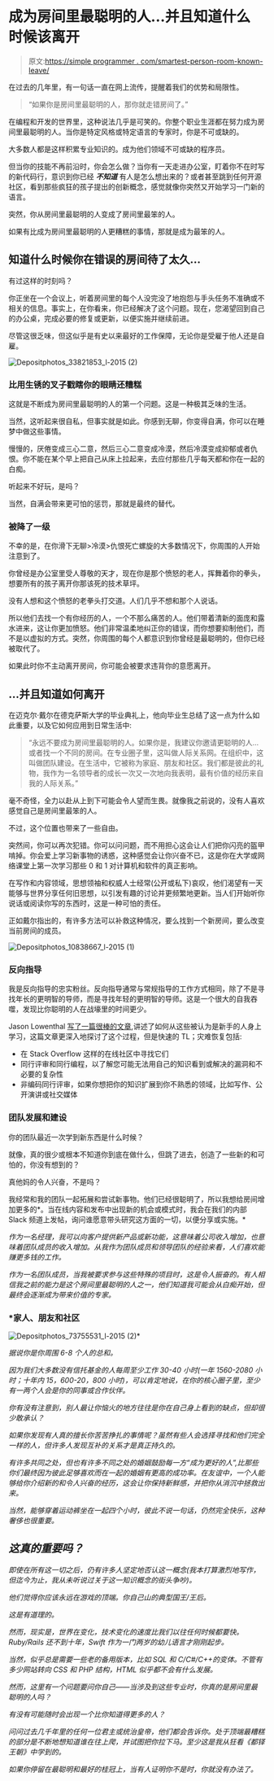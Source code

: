 # 成为房间里最聪明的人…并且知道什么时候该离开

> 原文:[https://simple programmer . com/smartest-person-room-known-leave/](https://simpleprogrammer.com/smartest-person-room-knowing-leave/)

在过去的几年里，有一句话一直在网上流传，提醒着我们的优势和局限性。

> “如果你是房间里最聪明的人，那你就走错房间了。”

在编程和开发的世界里，这种说法几乎是可笑的。你整个职业生涯都在努力成为房间里最聪明的人。当你是特定风格或特定语言的专家时，你是不可或缺的。

大多数人都是这样积累专业知识的。成为他们领域不可或缺的程序员。

但当你的技能不再前沿时，你会怎么做？当你有一天走进办公室，盯着你不在时写的新代码行，意识到你已经 ***不知道*** 有人是怎么想出来的？或者甚至跳到任何开源社区，看到那些疯狂的孩子提出的创新概念，感觉就像你突然又开始学习一门新的语言。

突然，你从房间里最聪明的人变成了房间里最笨的人。

如果有比成为房间里最聪明的人更糟糕的事情，那就是成为最笨的人。

## 知道什么时候你在错误的房间待了太久…

有过这样的时刻吗？

你正坐在一个会议上，听着房间里的每个人没完没了地抱怨与手头任务不准确或不相关的信息。事实上，在你看来，你已经解决了这个问题。现在，您渴望回到自己的办公桌，完成必要的修复或更新，以便实施并继续前进。

尽管这很乏味，但这似乎是有史以来最好的工作保障，无论你是受雇于他人还是自雇。

![Depositphotos_33821853_l-2015 (2)](img/aaf611f5e3811dac774e94d60033e241.png)

### 比用生锈的叉子戳瞎你的眼睛还糟糕

这就是不断成为房间里最聪明的人的第一个问题。这是一种极其乏味的生活。

当然，这听起来很自私，但事实就是如此。你感到无聊，你变得自满，你可以在睡梦中做这些事情。

慢慢的，厌倦变成三心二意，然后三心二意变成冷漠，然后冷漠变成抑郁或者仇恨。你不能在某个早上把自己从床上拉起来，去应付那些几乎每天都和你在一起的白痴。

听起来不好玩，是吗？

当然，自满会带来更可怕的惩罚，那就是最终的替代。

### 被降了一级

不幸的是，在你滑下无聊>冷漠>仇恨死亡螺旋的大多数情况下，你周围的人开始注意到了。

你曾经是办公室里受人尊敬的天才，现在你是那个愤怒的老人，挥舞着你的拳头，想要所有的孩子离开你那该死的技术草坪。

没有人想和这个愤怒的老拳头打交道。人们几乎不想和那个人说话。

所以他们去找一个有你经历的人，一个不那么痛苦的人。他们带着清新的面庞和露水进来，这让你更加愤怒。他们非常温柔地纠正你的错误，而你想要抑制他们，而不是以虚拟的方式。突然，你周围的每个人都意识到你曾经是最聪明的，但你已经被取代了。

如果此时你不主动离开房间，你可能会被要求违背你的意愿离开。

## …并且知道如何离开

在迈克尔·戴尔在德克萨斯大学的毕业典礼上，他向毕业生总结了这一点为什么如此重要，以及它如何应用到日常生活中:

> “永远不要成为房间里最聪明的人。如果你是，我建议你邀请更聪明的人…或者找一个不同的房间。在专业圈子里，这叫做人际关系网。在组织中，这叫做团队建设。在生活中，它被称为家庭、朋友和社区。我们都是彼此的礼物，我作为一名领导者的成长一次又一次地向我表明，最有价值的经历来自我的人际关系。”

毫不奇怪，全力以赴从上到下可能会令人望而生畏。就像我之前说的，没有人喜欢感觉自己是房间里最笨的人。

不过，这个位置也带来了一些自由。

突然间，你可以再次犯错。你可以问问题，而不用担心这会让人们把你闪亮的盔甲啃掉。你会爱上学习新事物的诱惑，这种感觉会让你兴奋不已，这是你在大学或网络课堂上第一次学习那些 0 和 1 对计算机和软件的真正影响。

在写作和内容领域，思想领袖和权威人士经常(公开或私下)哀叹，他们渴望有一天能够与世界分享任何旧思想，以引发有趣的讨论并更频繁地更新。当人们开始听你说话或阅读你写的东西时，这是一种可怕的责任。

正如戴尔指出的，有许多方法可以补救这种情况，要么找到一个新房间，要么改变当前房间的成员。

![Depositphotos_10838667_l-2015 (1)](img/458ebecd9451c8dca6ec60218869579e.png)

### 反向指导

我是反向指导的忠实粉丝。反向指导通常与常规指导的工作方式相同，除了不是寻找年长的更明智的导师，而是寻找年轻的更明智的导师。这是一个很大的自我吞噬，发现比你聪明的人在战壕里的时间更少。

Jason Lowenthal [写了一篇很棒的文章](https://simpleprogrammer.com/2015/10/16/how-to-learn-from-a-novice/),讲述了如何从这些被认为是新手的人身上学习，这篇文章更深入地探讨了这个过程，但是快速的 TL；灾难恢复包括:

*   在 Stack Overflow 这样的在线社区中寻找它们
*   同行评审和同行编程，以了解您可能无法用自己的知识看到或解决的漏洞和不必要的复杂性
*   非编码同行评审，如果你想把你的知识扩展到你不熟悉的领域，比如写作、公开演讲或社交媒体

### 团队发展和建设

你的团队最近一次学到新东西是什么时候？

就像，真的很少或根本不知道你到底在做什么，但跳了进去，创造了一些新的和可怕的，你没有想到的？

真他妈的令人兴奋，不是吗？

我经常和我的团队一起拓展和尝试新事物。他们已经很聪明了，所以我想给房间增加更多的*。当在线内容和发布中出现新的机会或模式时，我会在我们的内部 Slack 频道上发帖，询问谁愿意带头研究这方面的一切，以便分享或实施。*

*作为一名经理，我可以向客户提供新产品或新功能，这意味着公司收入增加，也意味着团队成员的收入增加。从我作为团队成员和领导团队的经验来看，人们喜欢能赚更多钱的工作。*

*作为一名团队成员，当我被要求参与这些特殊的项目时，这是令人振奋的。有人相信我之前的能力是这个房间里最聪明的人之一，他们知道我可能会从白痴开始，但最终会逐渐成为带来价值的专家。*

### *家人、朋友和社区

![Depositphotos_73755531_l-2015 (2)](img/34a93e24ffdfea4675f6cf1de941aa38.png)* 

*据说你是你周围 6-8 个人的总和。*

*因为我们大多数没有信托基金的人每周至少工作 30-40 小时(一年 1560-2080 小时；十年内 15，600-20，800 小时)，可以肯定地说，在你的核心圈子里，至少有一两个人会是你的同事或合作伙伴。*

*你有没有注意到，别人最让你恼火的地方往往是你在自己身上看到的缺点，但却很少敢承认？*

*如果你发现有人真的擅长你苦苦挣扎的事情呢？虽然有些人会选择寻找和他们完全一样的人，但许多人发现互补的关系才是真正持久的。*

*有许多共同之处，但也有许多不同之处的婚姻鼓励每一方“成为更好的人”,比那些你们最终因为彼此足够喜欢而在一起的婚姻有更高的成功率。在友谊中，一个人能够给你介绍新的和令人兴奋的经历，这会让你保持新鲜感，并把你从消沉中拯救出来。*

*当然，能够穿着运动裤坐在一起四个小时，彼此不说一句话，仍然完全快乐，这种奢侈也很重要。*

## *这真的重要吗？*

*即使在所有这一切之后，仍有许多人坚定地否认这一概念(我本打算激烈地写作，但迄今为止，我从未听说过关于这一知识概念的街头争吵)。*

*他们觉得你应该永远在游戏的顶端。你自己山的典型国王/王后。*

*这是有道理的。*

*然而，现实是，世界在变化，技术变化的速度比我们以往任何时候都要快。Ruby/Rails 还不到十年，Swift 作为一门两岁的幼儿语言才刚刚起步。*

*当然，似乎总是需要一些老的备用版本，比如 SQL 和 C/C#/C++的变体。不管有多少网站转向 CSS 和 PHP 结构，HTML 似乎都不会有什么发展。*

*然而，这里有一个问题要问你自己——当涉及到这些专业时，你真的是房间里最聪明的人吗？*

*有没有可能随时会出现一个比你知道得更多的人？*

*问问过去几千年里的任何一位君主或统治皇帝，他们都会告诉你。处于顶端最糟糕的部分是不断地想知道谁在往上爬，并试图把你拉下马。至少这是我从狂看《都铎王朝》中学到的。*

*如果你停留在最聪明和最好的桂冠上，当有人证明你不是时，你就没有办法了。*